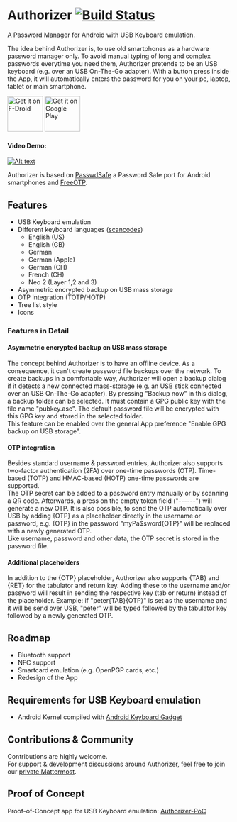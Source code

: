 # Authorizer [![Build Status](https://travis-ci.org/tejado/Authorizer.svg?branch=master)](https://travis-ci.org/tejado/Authorizer)
A Password Manager for Android with USB Keyboard emulation.  
  
The idea behind Authorizer is, to use old smartphones as a hardware password manager only. To avoid manual typing of long and complex passwords everytime you need them, Authorizer pretends to be an USB keyboard (e.g. over an USB On-The-Go adapter). With a button press inside the App, it will automatically enters the password for you on your pc, laptop, tablet or main smartphone.  

<a href="https://f-droid.org/packages/net.tjado.passwdsafe/" target="_blank">
<img src="https://f-droid.org/badge/get-it-on.png" alt="Get it on F-Droid" height="80"/></a>
<a href="https://play.google.com/store/apps/details?id=net.tjado.passwdsafe" target="_blank">
<img src="https://play.google.com/intl/en_us/badges/images/generic/en-play-badge.png" alt="Get it on Google Play" height="80"/></a>

#### Video Demo:
[![Alt text](https://img.youtube.com/vi/KL2qjMogQMY/0.jpg)](https://www.youtube.com/watch?v=KL2qjMogQMY)
  
Authorizer is based on [PasswdSafe](https://sourceforge.net/projects/passwdsafe/) a Password Safe port for Android smartphones and [FreeOTP](https://github.com/freeotp/freeotp-android).  

## Features
* USB Keyboard emulation
* Different keyboard languages ([scancodes](https://en.wikipedia.org/wiki/Scancode))
  * English (US)
  * English (GB)
  * German
  * German (Apple)
  * German (CH)
  * French (CH)
  * Neo 2 (Layer 1,2 and 3)
* Asymmetric encrypted backup on USB mass storage
* OTP integration (TOTP/HOTP)
* Tree list style
* Icons

### Features in Detail

#### Asymmetric encrypted backup on USB mass storage
The concept behind Authorizer is to have an offline device. As a consequence, it can't create password file backups over the network. To create backups in a comfortable way, Authorizer will open a backup dialog if it detects a new connected mass-storage (e.g. an USB stick connected over an USB On-The-Go adapter). By pressing "Backup now" in this dialog, a backup folder can be selected. It must contain a GPG public key with the file name "pubkey.asc". The default password file will be encrypted with this GPG key and stored in the selected folder.  
This feature can be enabled over the general App preference "Enable GPG backup on USB storage".

#### OTP integration
Besides standard username & password entries, Authorizer also supports two-factor authentication (2FA) over one-time passwords (OTP). Time-based (TOTP) and HMAC-based (HOTP) one-time passwords are supported.  
The OTP secret can be added to a password entry manually or by scanning a QR code. Afterwards, a press on the empty token field ("------") will generate a new OTP. It is also possible, to send the OTP automatically over USB by adding {OTP} as a placeholder directly in the username or password, e.g. {OTP} in the password "myPa$sword{OTP}" will be replaced with a newly generated OTP.  
Like username, password and other data, the OTP secret is stored in the password file.

#### Additional placeholders
In addition to the {OTP} placeholder, Authorizer also supports {TAB} and {RET} for the tabulator and return key. Adding these to the username and/or password will result in sending the respective key (tab or return) instead of the placeholder.
Example: if "peter{TAB}{OTP}" is set as the username and it will be send over USB, "peter" will be typed followed by the tabulator key followed by a newly generated OTP.

## Roadmap
* Bluetooth support
* NFC support
* Smartcard emulation (e.g. OpenPGP cards, etc.)
* Redesign of the App

##  Requirements for USB Keyboard emulation
* Android Kernel compiled with [Android Keyboard Gadget](https://github.com/pelya/android-keyboard-gadget)

## Contributions & Community
Contributions are highly welcome.  
For support & development discussions around Authorizer, feel free to join our [private Mattermost](https://mm.ramrod.top/signup_user_complete/?id=uhqbkjwkdt865p5i6q75nodmrc).

## Proof of Concept
Proof-of-Concept app for USB Keyboard emulation: [Authorizer-PoC](https://github.com/tejado/Authorizer-PoC)
